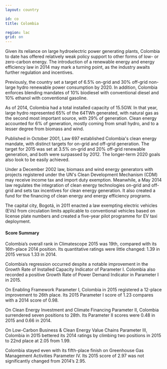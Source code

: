```yaml
---
layout: country

id: co
title: Colombia

region: lac
grid: on
---
```

Given its reliance on large hydroelectric power generating plants, Colombia to date has offered relatively weak policy support to other forms of low- or zero-carbon energy. The introduction of a renewable energy and energy efficiency law in 2014 may mark a turning point, as the industry awaits further regulation and incentives. 

Previously, the country set a target of 6.5% on-grid and 30% off-grid non-large hydro renewable power consumption by 2020. In addition, Colombia enforces blending mandates of 10% biodiesel with conventional diesel and 10% ethanol with conventional gasoline.

As of 2014, Colombia had a total installed capacity of 15.5GW. In that year, large hydro represented 65% of the 64TWh generated, with natural gas as the second most important source, with 29% of generation. Clean energy accounted for 6% of generation, mostly coming from small hydro, and to a lesser degree from biomass and wind.

Published in October 2001, Law 697 established Colombia's clean energy mandate, with distinct targets for on-grid and off-grid generation. The target for 2015 was set at 3.5% on-grid and 20% off-grid renewable generation, and both were surpassed by 2012. The longer-term 2020 goals also look to be easily achieved. 

Under a December 2002 law, biomass and wind energy generators with projects registered under the UN's Clean Development Mechanism (CDM) may receive income tax and import duty exemption. Meanwhile, a May 2014 law regulates the integration of clean energy technologies on-grid and off-grid and sets tax incentives for clean energy generation. It also created a fund for the financing of clean energy and energy efficiency programs.

The capital city, Bogotá, in 2011 enacted a law exempting electric vehicles (EVs) from circulation limits applicable to conventional vehicles based on license plate numbers and created a five-year pilot programme for EV taxi deployment.

#### Score Summary

Colombia’s overall rank in Climatescope 2015 was 19th, compared with its 16th-place 2014 position. Its quantitative ratings were little changed: 1.39 in 2015 versus 1.33 in 2014. 

Colombia’s regression occurred despite a notable improvement in the Growth Rate of Installed Capacity Indicator of Parameter I. Colombia also recorded a positive Growth Rate of Power Demand Indicator in Parameter I in 2015. 

On Enabling Framework Parameter I, Colombia in 2015 registered a 12-place improvement to 26th place. Its 2015 Parameter I score of 1.23 compares with a 2014 score of 0.98. 

On Clean Energy Investment and Climate Financing Parameter II, Colombia surrendered seven positions to 28th. Its Parameter II scores were 0.48 in 2015 and 0.66 in 2014. 

On Low-Carbon Business & Clean Energy Value Chains Parameter III, Colombia in 2015 bettered its 2014 ratings by climbing two positions in 2015 to 22nd place at 2.05 from 1.99. 

Colombia stayed even with its fifth-place finish on Greenhouse Gas Management Activities Parameter IV. Its 2015 score of 2.97 was not significantly changed from 2014’s 2.95.

